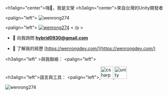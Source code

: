 <h1align="center">嗨👋，我是文榮</h1>
<h3align="center">來自台灣的Unity開發者</h3>

<palign="left"> <img src="https: / /komarev.com/ghpvc/?username=wenrong274&label=Profile%20views&color=0e75b6&style=flat" alt="wenrong274" /> </p>

<palign="left"> <a href="https://github .com /ryo-ma/github-profile-tropy"><img src="https://github-profile-tropy.vercel.app/?username=wenrong274" alt="wenrong274" /></a> < /p >

- 💬 向我詢問 **hybrid0930@gmail.com**

- 📄 了解我的經歷 [https://wenrongdev.com/](https://wenrongdev.com/)

<h3align="left" >與我聯絡：</h3>
<palign="left">
</p>

<h3align="left">語言與工具：</h3>
<palign="left"><a href=" https://www. w3schools.com/cs/" target="_blank" rel="noreferrer"> <img src="https://raw.githubusercontent.com/devicons/devicon/master/icons/csharp/csharp -original.svg" alt ="csharp" width="40" height="40"/> </a> <a href="https://unity.com/" target="_blank" rel="noreferrer" > <img src=" https://www.vectorlogo.zone/logos/unity3d/unity3d-icon.svg" alt="unity" width="40" height="40"/> </a> </p >

<p><img align="center" src="https://github-readme-streak-stats.herokuapp.com/?user=wenrong274&" alt="wenrong274" /></p>
